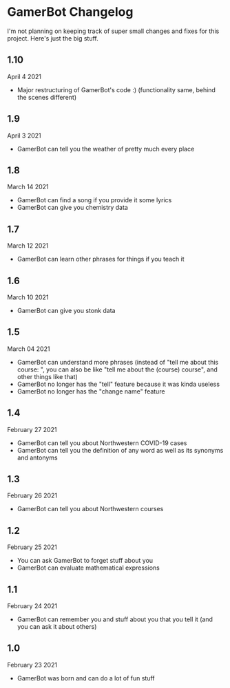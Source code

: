 # GamerBot Changelog
I'm not planning on keeping track of super small changes and fixes for this project. Here's just the big stuff.

## 1.10
April 4 2021
- Major restructuring of GamerBot's code :) (functionality same, behind the scenes different)

## 1.9
April 3 2021
- GamerBot can tell you the weather of pretty much every place

## 1.8
March 14 2021
- GamerBot can find a song if you provide it some lyrics
- GamerBot can give you chemistry data

## 1.7
March 12 2021
- GamerBot can learn other phrases for things if you teach it

## 1.6
March 10 2021
- GamerBot can give you stonk data

## 1.5
March 04 2021
- GamerBot can understand more phrases (instead of "tell me about this course: <course>", you can also be like "tell me about the (course) course", and other things like that)
- GamerBot no longer has the "tell" feature because it was kinda useless
- GamerBot no longer has the "change name" feature

## 1.4
February 27 2021
- GamerBot can tell you about Northwestern COVID-19 cases
- GamerBot can tell you the definition of any word as well as its synonyms and antonyms

## 1.3
February 26 2021
- GamerBot can tell you about Northwestern courses

## 1.2
February 25 2021
- You can ask GamerBot to forget stuff about you
- GamerBot can evaluate mathematical expressions

## 1.1
February 24 2021
- GamerBot can remember you and stuff about you that you tell it (and you can ask it about others)

## 1.0
February 23 2021
- GamerBot was born and can do a lot of fun stuff
